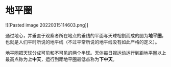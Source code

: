# 地平圈 
![[Pasted image 20220315114603.png]]

通过地心，并垂直于观察者所在地点的垂线的平面与天球相割而成的圆为**地平圈**，也就是人们平时所说的地平线（不过平常所说的地平线没有如此严格的定义）。

地平圈把天球分成可见和不可见的两个半球。天体每日视运动运行到距地平圈以上最高点称为**上中天**，运行到距地平圈最低点称为**下中天**。 